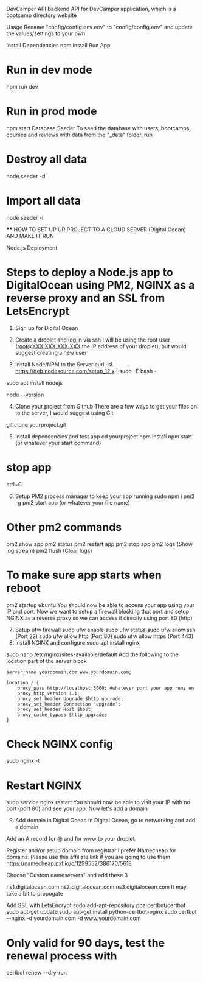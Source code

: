 DevCamper API
Backend API for DevCamper application, which is a bootcamp directory website

Usage
Rename "config/config.env.env" to "config/config.env" and update the values/settings to your own

Install Dependencies
npm install
Run App

# Run in dev mode

npm run dev

# Run in prod mode

npm start
Database Seeder
To seed the database with users, bootcamps, courses and reviews with data from the "\_data" folder, run

# Destroy all data

node seeder -d

# Import all data

node seeder -i

****\*\***** HOW TO SET UP UR PROJECT TO A CLOUD SERVER (Digital Ocean) AND MAKE IT RUN

Node.js Deployment

# Steps to deploy a Node.js app to DigitalOcean using PM2, NGINX as a reverse proxy and an SSL from LetsEncrypt

1. Sign up for Digital Ocean

2. Create a droplet and log in via ssh
   I will be using the root user (root@XXX.XXX.XXX.XXX the IP address of your droplet), but would suggest creating a new user

3. Install Node/NPM to the Server
   curl -sL https://deb.nodesource.com/setup_12.x | sudo -E bash -

sudo apt install nodejs

node --version

4. Clone your project from Github
   There are a few ways to get your files on to the server, I would suggest using Git

git clone yourproject.git

5. Install dependencies and test app
   cd yourproject
   npm install
   npm start (or whatever your start command)

# stop app

ctrl+C

6. Setup PM2 process manager to keep your app running
   sudo npm i pm2 -g
   pm2 start app (or whatever your file name)

# Other pm2 commands

pm2 show app
pm2 status
pm2 restart app
pm2 stop app
pm2 logs (Show log stream)
pm2 flush (Clear logs)

# To make sure app starts when reboot

pm2 startup ubuntu
You should now be able to access your app using your IP and port. Now we want to setup a firewall blocking that port and setup NGINX as a reverse proxy so we can access it directly using port 80 (http)

7. Setup ufw firewall
   sudo ufw enable
   sudo ufw status
   sudo ufw allow ssh (Port 22)
   sudo ufw allow http (Port 80)
   sudo ufw allow https (Port 443)
8. Install NGINX and configure
   sudo apt install nginx

sudo nano /etc/nginx/sites-available/default
Add the following to the location part of the server block

    server_name yourdomain.com www.yourdomain.com;

    location / {
        proxy_pass http://localhost:5000; #whatever port your app runs on
        proxy_http_version 1.1;
        proxy_set_header Upgrade $http_upgrade;
        proxy_set_header Connection 'upgrade';
        proxy_set_header Host $host;
        proxy_cache_bypass $http_upgrade;
    }

# Check NGINX config

sudo nginx -t

# Restart NGINX

sudo service nginx restart
You should now be able to visit your IP with no port (port 80) and see your app. Now let's add a domain

9. Add domain in Digital Ocean
   In Digital Ocean, go to networking and add a domain

Add an A record for @ and for www to your droplet

Register and/or setup domain from registrar
I prefer Namecheap for domains. Please use this affiliate link if you are going to use them https://namecheap.pxf.io/c/1299552/386170/5618

Choose "Custom nameservers" and add these 3

ns1.digitalocean.com
ns2.digitalocean.com
ns3.digitalocean.com
It may take a bit to propogate

Add SSL with LetsEncrypt
sudo add-apt-repository ppa:certbot/certbot
sudo apt-get update
sudo apt-get install python-certbot-nginx
sudo certbot --nginx -d yourdomain.com -d www.yourdomain.com

# Only valid for 90 days, test the renewal process with

certbot renew --dry-run
